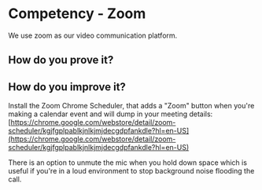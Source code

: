 # Competency - Zoom

We use zoom as our video communication platform.

## How do you prove it?

## How do you improve it?

Install the Zoom Chrome Scheduler, that adds a "Zoom" button when you're making a calendar event and will dump in your meeting details: [https://chrome.google.com/webstore/detail/zoom-scheduler/kgjfgplpablkjnlkjmjdecgdpfankdle?hl=en-US](https://chrome.google.com/webstore/detail/zoom-scheduler/kgjfgplpablkjnlkjmjdecgdpfankdle?hl=en-US)

There is an option to unmute the mic when you hold down space which is useful if you're in a loud environment to stop background noise flooding the call.

